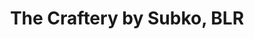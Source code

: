 ---
title: "The Craftery by Subko, BLR"
url: /bengaluru/the-craftery-by-subko-blr/
shop: chocolate
---
